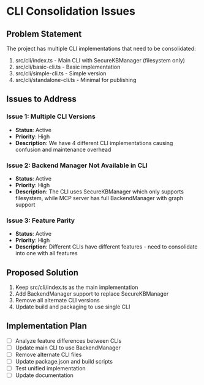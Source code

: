 # CLI Consolidation Issues

## Problem Statement
The project has multiple CLI implementations that need to be consolidated:
1. src/cli/index.ts - Main CLI with SecureKBManager (filesystem only)
2. src/cli/basic-cli.ts - Basic implementation 
3. src/cli/simple-cli.ts - Simple version
4. src/cli/standalone-cli.ts - Minimal for publishing

## Issues to Address

### Issue 1: Multiple CLI Versions
- **Status**: Active
- **Priority**: High
- **Description**: We have 4 different CLI implementations causing confusion and maintenance overhead

### Issue 2: Backend Manager Not Available in CLI
- **Status**: Active  
- **Priority**: High
- **Description**: The CLI uses SecureKBManager which only supports filesystem, while MCP server has full BackendManager with graph support

### Issue 3: Feature Parity
- **Status**: Active
- **Priority**: High
- **Description**: Different CLIs have different features - need to consolidate into one with all features

## Proposed Solution
1. Keep src/cli/index.ts as the main implementation
2. Add BackendManager support to replace SecureKBManager
3. Remove all alternate CLI versions
4. Update build and packaging to use single CLI

## Implementation Plan
- [ ] Analyze feature differences between CLIs
- [ ] Update main CLI to use BackendManager
- [ ] Remove alternate CLI files
- [ ] Update package.json and build scripts
- [ ] Test unified implementation
- [ ] Update documentation
